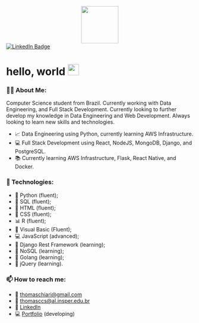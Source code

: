 <div id="header" align="center">
  <img src="https://media.giphy.com/media/M9gbBd9nbDrOTu1Mqx/giphy.gif" width="100"/>
</div>
<div id="badges">
  <a href="https://www.linkedin.com/in/thomas-chiari-ciocchetti-de-souza-669735b9/">
    <img src="https://img.shields.io/badge/LinkedIn-blue?style=for-the-badge&logo=linkedin&logoColor=white" alt="LinkedIn Badge"/>
  </a>
</div>
<h1>
  hello, world
  <img src="https://media.giphy.com/media/hvRJCLFzcasrR4ia7z/giphy.gif" width="30px"/>
</h1>

### :man_technologist: About Me:
Computer Science student from Brazil.
Currently working with Data Engineering, and Full Stack Development. Currently looking to further develop my knowledge in Data Engineering and Web Development. Always looking to learn new skills and technologies.
- :chart_with_upwards_trend: Data Engineering using Python, currently learning AWS Infrastructure.
- :computer: Full Stack Development using React, NodeJS, MongoDB, Django, and PostgreSQL.
- :books: Currently learning AWS Infrastructure, Flask, React Native, and Docker.

### :rocket: Technologies:
- :snake: Python (fluent);
- :floppy_disk: SQL (fluent);
- :page_facing_up: HTML (fluent);
- :page_facing_up: CSS (fluent);
- :bar_chart: R (fluent);
- :straight_ruler: Visual Basic (Fluent);
- :computer: JavaScript (advanced);
- :open_file_folder: Django Rest Framework (learning);
- :file_folder: NoSQL (learning);
- :wrench: Golang (learning);
- :blue_book: jQuery (learning).


### :mailbox: How to reach me:
- :email: thomaschiari@gmail.com
- :email: thomasccs@al.insper.edu.br
- :briefcase: [LinkedIn](https://www.linkedin.com/in/thomas-chiari-ciocchetti-de-souza-669735b9/)
- :computer: [Portfolio](https://thomaschiari.github.io/) (developing)
